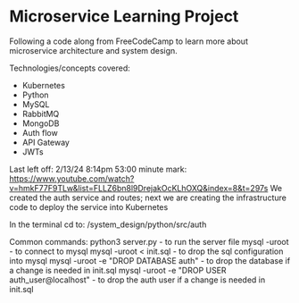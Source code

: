 # Microservice Learning Project

Following a code along from FreeCodeCamp to learn more about microservice architecture and system design.

Technologies/concepts covered:
- Kubernetes
- Python
- MySQL
- RabbitMQ
- MongoDB
- Auth flow
- API Gateway
- JWTs

Last left off:
2/13/24 8:14pm
53:00 minute mark: https://www.youtube.com/watch?v=hmkF77F9TLw&list=FLLZ6bn8l9DrejakOcKLhOXQ&index=8&t=297s
We created the auth service and routes; next we are creating the infrastructure code to deploy the service into Kubernetes

In the terminal cd to: /system_design/python/src/auth

Common commands:
python3 server.py - to run the server file
mysql -uroot - to connect to mysql
mysql -uroot < init.sql - to drop the sql configuration into mysql
mysql -uroot -e "DROP DATABASE auth" - to drop the database if a change is needed in init.sql
mysql -uroot -e "DROP USER auth_user@localhost" - to drop the auth user if a change is needed in init.sql